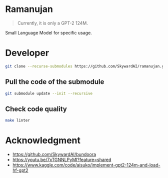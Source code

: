 # Ramanujan

> Currently, it is only a GPT-2 124M.

Small Language Model for specific usage.


# Developer

```bash
git clone --recurse-submodules https://github.com/SkywardAI/ramanujan.git
```

## Pull the code of the submodule

```bash
git submodule update --init --recursive
```

## Check code quality

```bash
make linter
```

# Acknowledgment

* https://github.com/SkywardAI/bundoora
* https://youtu.be/7xTGNNLPyMI?feature=shared
* https://www.kaggle.com/code/aisuko/implement-gpt2-124m-and-load-hf-gpt2
